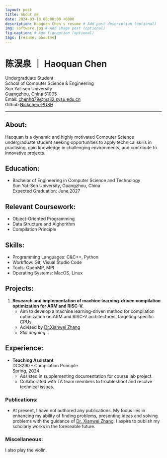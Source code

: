 ```yaml
---
layout: post
title: About me
date: 2024-03-18 00:00:00 +0800
description: Haoquan Chen's resume # Add post description (optional)
img: software.jpg # Add image post (optional)
fig-caption: # Add figcaption (optional)
tags: [resume, aboutme]
---
```


# **陈淏泉 ｜ Haoquan Chen**

Undergraduate Student  
School of Computer Science & Engineering  
Sun Yat-sen University  
Guangzhou, China  51005  
Email: [chenhq79@mail2.sysu.edu.cn](chenhq79@mail2.sysu.edu.cn)  
Github:[Nickchen-PUSH](https://github.com/Nickchen-PUSH)  

---

## **About:**

Haoquan is a dynamic and highly motivated Computer Science undergraduate student seeking opportunities to apply technical skills in practising, gain knowledge in challenging environments, and contribute to innovative projects.

## **Education:**

- Bachelor of Engineering in Computer Science and Technology   
  Sun Yat-Sen University, Guangzhou, China  
  Expected Graduation: June,2027  

## **Relevant Coursework:**

- Object-Oriented Programming
- Data Structure and Alghorithm
- Compilation Principle

## **Skills:**

- Programming Languages: C&C++, Python
- Workflow: Git, Visual Studio Code
- Tools: OpenMP, MPI
- Operating Systems: MacOS, Linux

## **Projects:**

1. **Research and implementation of machine learning-driven compilation optimization for ARM and RISC-V.**  
   - Aim to develop a machine learning-driven method for compilation optimization on ARM and RISC-V architectures, targeting specific CPUs.
   - Advised by [Dr.Xianwei Zhang](https://xianweiz.github.io)
   - *Still ongoing...*


## **Experience:**

- **Teaching Assistant**  
  DCS290 - Compilation Principle  
  Spring, 2024
  - Assisted in supplementing documentation for course lab project.
  - Collaborated with TA team members to troubleshoot and resolve technical issues.

### **Publications:**  
- At present, I have not authored any publications. My focus lies in enhancing my ability of finding problems, presenting ideas and solving problems with the guidance of [Dr. Xianwei Zhang](https://xianweiz.github.io). I aspire to publish my scholarly works in the foreseable future.

### **Miscellaneous:**  
I also play the violin. 